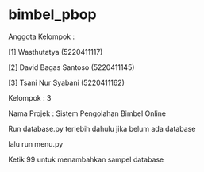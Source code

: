 # bimbel_pbop
Anggota Kelompok :

[1] Wasthutatya         (5220411117)

[2] David Bagas Santoso (5220411145)

[3] Tsani Nur Syabani   (5220411162)


Kelompok       : 3

Nama Projek    : Sistem Pengolahan Bimbel Online



Run database.py terlebih dahulu jika belum ada database

lalu run menu.py

Ketik 99 untuk menambahkan sampel database 
